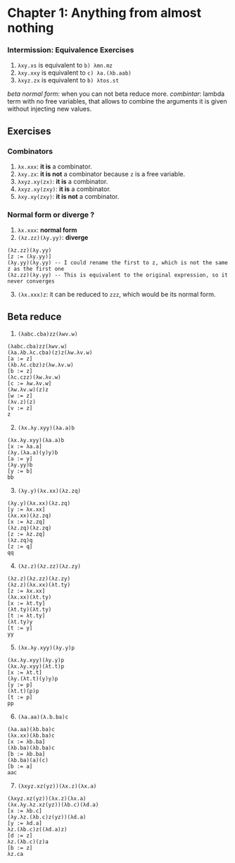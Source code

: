 # Chapter 1: Anything from almost nothing

### Intermission: Equivalence Exercises

1. `λxy.xs` is equivalent to `b) λmn.mz`
2. `λxy.xxy` is equivalent to `c) λa.(λb.aab)`
3. `λxyz.zx` is equivalent to `b) λtos.st`

_beta normal form_: when you can not beta reduce more.
_combintar_: lambda term with no free variables, that allows to combine the arguments it is given without injecting new values.

## Exercises

### Combinators

1. `λx.xxx`: **it is** a combinator.
2. `λxy.zx`: **it is not** a combinator because `z` is a free variable.
3. `λxyz.xy(zx)`: **it is** a combinator.
4. `λxyz.xy(zxy)`: **it is** a combinator.
5. `λxy.xy(zxy)`: **it is not** a combinator.

### Normal form or diverge ?

1. `λx.xxx`: **normal form**
2. `(λz.zz)(λy.yy)`: **diverge**

```
(λz.zz)(λy.yy)
[z := (λy.yy)]
(λy.yy)(λy.yy) -- I could rename the first to z, which is not the same z as the first one
(λz.zz)(λy.yy) -- This is equivalent to the original expression, so it never converges
```

3. `(λx.xxx)z`: it can be reduced to `zzz`, which would be its normal form.

## Beta reduce

1. `(λabc.cba)zz(λwv.w)`

```
(λabc.cba)zz(λwv.w)
(λa.λb.λc.cba)(z)z(λw.λv.w)
[a := z]
(λb.λc.cbz)z(λw.λv.w)
[b := z]
(λc.czz)(λw.λv.w)
[c := λw.λv.w]
(λw.λv.w)(z)z
[w := z]
(λv.z)(z)
[v := z]
z
```

2. `(λx.λy.xyy)(λa.a)b`

```
(λx.λy.xyy)(λa.a)b
[x := λa.a]
(λy.(λa.a)(y)y)b
[a := y]
(λy.yy)b
[y := b]
bb
```

3. `(λy.y)(λx.xx)(λz.zq)`

```
(λy.y)(λx.xx)(λz.zq)
[y := λx.xx]
(λx.xx)(λz.zq)
[x := λz.zq]
(λz.zq)(λz.zq)
[z := λz.zq]
(λz.zq)q
[z := q]
qq
```

4. `(λz.z)(λz.zz)(λz.zy)`

```
(λz.z)(λz.zz)(λz.zy)
(λz.z)(λx.xx)(λt.ty)
[z := λx.xx]
(λx.xx)(λt.ty)
[x := λt.ty]
(λt.ty)(λt.ty)
[t := λt.ty]
(λt.ty)y
[t := y]
yy
```

5. `(λx.λy.xyy)(λy.y)p`

```
(λx.λy.xyy)(λy.y)p
(λx.λy.xyy)(λt.t)p
[x := λt.t]
(λy.(λt.t)(y)y)p
[y := p]
(λt.t)(p)p
[t := p]
pp
```

6. `(λa.aa)(λ.b.ba)c`

```
(λa.aa)(λb.ba)c
(λx.xx)(λb.ba)c
[x := λb.ba]
(λb.ba)(λb.ba)c
[b := λb.ba]
(λb.ba)(a)(c)
[b := a]
aac
```

7. `(λxyz.xz(yz))(λx.z)(λx.a)`

```
(λxyz.xz(yz))(λx.z)(λx.a)
(λx.λy.λz.xz(yz))(λb.c)(λd.a)
[x := λb.c]
(λy.λz.(λb.c)z(yz))(λd.a)
[y := λd.a]
λz.(λb.c)z((λd.a)z)
[d := z]
λz.(λb.c)(z)a
[b := z]
λz.ca
```
